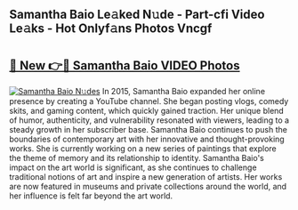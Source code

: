 ## Samantha Baio Le𝚊ked N𝚞de - Part-cfi Video Le𝚊ks - Hot Onlyf𝚊ns Photos Vncgf

# <h2><a href="http://ac22340.deff.icu/?id=Samantha+Baio">🔗 New 👉🔴 Samantha Baio VIDEO Photos</a></h2>

[![Samantha Baio N𝚞des](https://i.imgur.com/rIISA9y.gif)](http://ac22340.deff.icu/?id=Samantha+Baio)
In 2015, Samantha Baio expanded her online presence by creating a YouTube channel. She began posting vlogs, comedy skits, and gaming content, which quickly gained traction. Her unique blend of humor, authenticity, and vulnerability resonated with viewers, leading to a steady growth in her subscriber base. Samantha Baio continues to push the boundaries of contemporary art with her innovative and thought-provoking works. She is currently working on a new series of paintings that explore the theme of memory and its relationship to identity. Samantha Baio's impact on the art world is significant, as she continues to challenge traditional notions of art and inspire a new generation of artists. Her works are now featured in museums and private collections around the world, and her influence is felt far beyond the art world.
